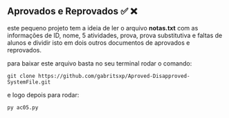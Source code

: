 ## Aprovados e Reprovados :white_check_mark: :x:

este pequeno projeto tem a ideia de ler o arquivo **notas.txt** com as informações de ID, nome, 5 atividades, prova, prova substitutiva e faltas de alunos e dividir isto em dois outros documentos de aprovados e reprovados.

para baixar este arquivo basta no seu terminal rodar o comando:
```
git clone https://github.com/gabritsxp/Aproved-Disapproved-SystemFile.git
```
e logo depois para rodar:
```
py ac05.py
```
